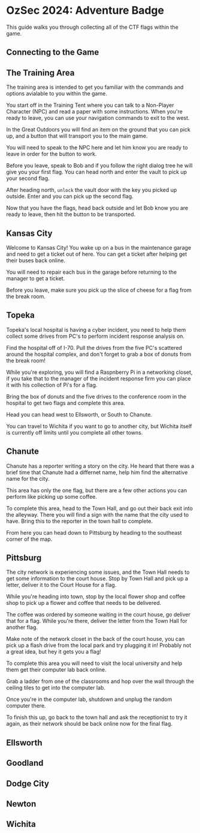 # OzSec 2024: Adventure Badge

This guide walks you through collecting all of the CTF flags within the game.

## Connecting to the Game

## The Training Area

The training area is intended to get you familiar with the commands and options avialable to you within the game. 

You start off in the Training Tent where you can talk to a Non-Player Character (NPC) and read a paper with some instructions. When you're ready to leave, you can use your navigation commands to exit to the west.

In the Great Outdoors you will find an item on the ground that you can pick up, and a button that will transport you to the main game. 

You will need to speak to the NPC here and let him know you are ready to leave in order for the button to work. 

Before you leave, speak to Bob and if you follow the right dialog tree he will give you your first flag. You can head north and enter the vault to pick up your second flag. 

After heading north, `unlock` the vault door with the key you picked up outside. Enter and you can pick up the second flag. 

Now that you have the flags, head back outside and let Bob know you are ready to leave, then hit the button to be transported.

## Kansas City

Welcome to Kansas City! You wake up on a bus in the maintenance garage and need to get a ticket out of here. You can get a ticket after helping get their buses back online. 

You will need to repair each bus in the garage before returning to the manager to get a ticket. 

Before you leave, make sure you pick up the slice of cheese for a flag from the break room. 

## Topeka

Topeka's local hospital is having a cyber incident, you need to help them collect some drives from PC's to perform incident response analysis on. 

Find the hospital off of I-70. Pull the drives from the five PC's scattered around the hospital complex, and don't forget to grab a box of donuts from the break room!

While you're exploring, you will find a Raspnberry Pi in a networking closet, if you take that to the manager of the incident response firm you can place it with his collection of Pi's for a flag. 

Bring the box of donuts and the five drives to the conference room in the hospital to get two flags and complete this area.

Head you can head west to Ellsworth, or South to Chanute. 

You can travel to Wichita if you want to go to another city, but Wichita itself is currently off limits until you complete all other towns. 

## Chanute

Chanute has a reporter writing a story on the city. He heard that there was a brief time that Chanute had a differnet name, help him find the alternative name for the city. 

This area has only the one flag, but there are a few other actions you can perform like picking up some coffee. 

To complete this area, head to the Town Hall, and go out their back exit into the alleyway. There you will find a sign with the name that the city used to have. Bring this to the reporter in the town hall to complete.

From here you can head down to Pittsburg by heading to the southeast corner of the map.

## Pittsburg

The city network is experiencing some issues, and the Town Hall needs to get some information to the court house. Stop by Town Hall and pick up a letter, deliver it to the Court House for a flag. 

While you're heading into town, stop by the local flower shop and coffee shop to pick up a flower and coffee that needs to be delivered. 

The coffee was ordered by someone waiting in the court house, go deliver that for a flag. While you're there, deliver the letter from the Town Hall for another flag. 

Make note of the network closet in the back of the court house, you can pick up a flash drive from the local park and try plugging it in! Probably not a great idea, but hey it gets you a flag!

To complete this area you will need to visit the local university and help them get their computer lab back online. 

Grab a ladder from one of the classrooms and hop over the wall through the ceiling tiles to get into the computer lab.

Once you're in the computer lab, shutdown and unplug the random computer there. 

To finish this up, go back to the town hall and ask the receptionist to try it again, as their network should be back online now for the final flag. 

## Ellsworth



## Goodland

## Dodge City

## Newton



## Wichita

